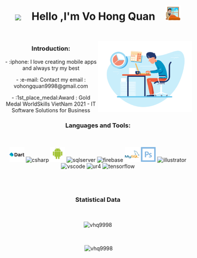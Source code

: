 <h1 align="center"><img src = "https://raw.githubusercontent.com/MartinHeinz/MartinHeinz/master/wave.gif" width = 40px>&emsp;Hello ,I'm Vo Hong Quan&emsp;<img src="https://github.com/vohongquan9998/vohongquan9998/blob/main/assets/1111.png?raw=true" alt="vhq9998" width="8%" /> </h1> 

<br/>
<p><img align="right" src="https://github.com/vohongquan9998/vohongquan9998/blob/main/assets/programing.png?raw=true" alt="vhq9998" width="50%" /></p>


<h3 align="center">Introduction:</h3>


<p align="center">- :iphone: I love creating mobile apps and always try my best</p>

<p align="center">- :e-mail: Contact my email : vohongquan9998@gmail.com</p>

<p align="center">- :1st_place_medal:Award : Gold Medal WorldSkills VietNam 2021 - IT Software Solutions for Business </p>


<h3 align="center">Languages and Tools:</h3>
<br>

<p align="center">
  <img
      src="https://raw.githubusercontent.com/devicons/devicon/master/icons/dart/dart-original-wordmark.svg"
      alt="dart" width="40" height="40" /> 
  <img
      src="https://cdn.jsdelivr.net/gh/devicons/devicon/icons/csharp/csharp-original.svg"
      alt="csharp" width="40" height="40" /> 
  <img
      src="https://raw.githubusercontent.com/devicons/devicon/master/icons/android/android-original-wordmark.svg"
      alt="android" width="40" height="40" />
  <img src="https://cdn.jsdelivr.net/gh/devicons/devicon/icons/microsoftsqlserver/microsoftsqlserver-plain-wordmark.svg" alt="sqlserver"
      width="40" height="40" />
  <img src="https://cdn.jsdelivr.net/gh/devicons/devicon/icons/firebase/firebase-plain-wordmark.svg" alt="firebase"
      width="40" height="40" />
  <img src="https://raw.githubusercontent.com/devicons/devicon/master/icons/mysql/mysql-original-wordmark.svg"
      alt="mysql" width="40" height="40" />
  <img
      src="https://raw.githubusercontent.com/devicons/devicon/master/icons/photoshop/photoshop-line.svg" alt="photoshop"
      width="40" height="40" /> </a> 
  <img
      src="https://cdn.jsdelivr.net/gh/devicons/devicon/icons/illustrator/illustrator-plain.svg" alt="illustrator" width="40"
      height="40" />  
  <img src="https://cdn.jsdelivr.net/gh/devicons/devicon/icons/vscode/vscode-original.svg" alt="vscode"
      width="40" height="40" /> 
    <img
      src="https://user-images.githubusercontent.com/12417677/97433592-a9e07800-1915-11eb-8f0b-f4e8cdf8babb.png"
      alt="ur4" width="40" height="40" /> 
   <img src="https://cdn.jsdelivr.net/gh/devicons/devicon/icons/tensorflow/tensorflow-original.svg" alt="tensorflow"
      width="40" height="40" />  </p>
<br>



<br>
<h3 align="center">Statistical Data </h3>
<br>



<p align ="center"><img align="center"
    src="https://github-readme-stats.vercel.app/api/top-langs?username=vohongquan9998&show_icons=true&locale=en&layout=compact&theme=algolia"
    alt="vhq9998" /></p>

<br>


<p align="center">&nbsp;<img align="center" src="https://github-readme-stats.vercel.app/api?username=vohongquan9998&show_icons=true&locale=en&theme=algolia"
    alt="vhq9998"/> </p>
  
<br>
